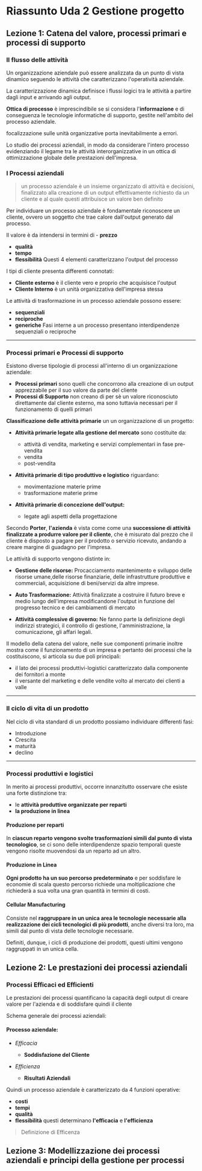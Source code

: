 # Riassunto Uda 2 Gestione progetto


## Lezione 1: Catena del valore, processi primari e processi di supporto

### Il flusso delle attività

Un organizzazione aziendale può essere analizzata da un punto di vista dinamico seguendo le attività che caratterizzano l'operatività aziendale.

La caratterizzazione dinamica definisce i flussi logici tra le attività a partire dagli input e arrivando agli output.

**Ottica di processo** è imprescindibile se si considera l'**informazione** e di conseguenza le tecnologie informatiche di supporto, gestite nell'ambito del processo aziendale.

focalizzazione sulle unità organizzative porta inevitabilmente a errori.

Lo studio dei processi aziendali, in modo da considerare l'intero processo evidenziando il legame tra  le attività interorganizzative in un ottica di ottimizzazione globale delle prestazioni dell'impresa.

### I Processi aziendali

> un processo aziendale è un insieme organizzato di attività e decisioni, finalizzato alla creazione di un output effettivamente richiesto da un cliente e al quale questi attribuisce un valore ben definito

Per individuare un processo aziendale è fondamentale riconoscere un cliente, ovvero un soggetto che trae calore dall'output generato dal processo.

Il valore è da intendersi in termini di - **prezzo** 
- **qualità** 
- **tempo** 
- **flessibilità**
Questi 4 elementi caratterizzano l'output del processo


I tipi di cliente presenta differenti connotati:
- **Cliente esterno** è il cliente vero e proprio che acquisisce l'output
- **Cliente Interno** è un unità organizzativa dell'impresa stessa

Le attività di trasformazione in un processo aziendale possono essere:
- **sequenziali**
- **reciproche**
- **generiche**
Fasi interne a un processo presentano interdipendenze sequenziali o reciproche 
- - - 
### Processi primari e Processi di supporto

Esistono diverse tipologie di processi all'interno di un organizzazione aziendale:
- **Processi primari**
sono quelli che concorrono alla creazione di un output apprezzabile per il suo valore da parte del cliente
- **Processi di Supporto**
non creano di per sè un valore riconosciuto direttamente dal cliente esterno, ma sono tuttavia necessari per il funzionamento di quelli primari

**Classificazione delle attività primarie** un un organizzazione di un progetto:

-  **Attività primarie legate alla gestione del mercato** sono costituite da:
	- attività di vendita, marketing e servizi complementari in fase pre-vendita
	- vendita 
	- post-vendita

- **Attività primarie di tipo produttivo e logistico** riguardano:
	- movimentazione materie prime
	- trasformazione materie prime
- **Attività primarie di concezione dell'output:**
	- legate agli aspetti della progettazione

Secondo **Porter**, **l'azienda** è vista come come una **successione di attività finalizzate a produrre valore per il cliente**, che è misurato dal prezzo che il cliente  è disposto a pagare per il prodotto o servizio ricevuto, andando a creare margine di guadagno per l'impresa.

 Le attività di supporto vengono distinte in:
 - **Gestione delle risorse:**
Procacciamento mantenimento e sviluppo delle risorse umane,delle risorse finanziarie, delle infrastrutture produttive e commerciali, acquisizione di beni/servizi da altre imprese.

- **Auto Trasformazione:**
Attività finalizzate a costruire il futuro breve e medio lungo dell'impresa modificandone l'output in funzione del progresso tecnico e dei cambiamenti di mercato

- **Attività complessive di governo:**
Ne fanno parte la definizione degli indirizzi strategici, il controllo di gestione, l'amministrazione, la comunicazione, gli affari legali.

Il modello della catena del valore, nelle sue componenti primarie inoltre mostra come il funzionamento di un impresa e pertanto dei processi che la costituiscono, si articola su due poli principali:
- il lato dei processi produttivi-logistici caratterizzato dalla componente dei fornitori a monte
- il versante del marketing e delle vendite volto al mercato dei clienti a valle
- - - 
### Il ciclo di vita di un prodotto

Nel ciclo di vita standard di un prodotto possiamo individuare differenti fasi:
- Introduzione
- Crescita
- maturità
- declino
- - -
### Processi produttivi e logistici

In merito ai processi produttivi, occorre innanzitutto osservare che esiste una forte distinzione tra:
- le **attività produttive organizzate per reparti** 
- **la produzione in linea**

 #### Produzione per reparti

In **ciascun reparto vengono svolte trasformazioni simili dal punto di vista tecnologico**, se ci sono delle interdipendenze spazio temporali queste vengono risolte muovendosi da un reparto ad un altro.

#### Produzione in Linea

**Ogni prodotto ha un suo percorso predeterminato** e per soddisfare le economie di scala questo percorso richiede una moltiplicazione che richiederà a sua volta una gran quantità in termini di costi.

#### Cellular Manufacturing

Consiste nel **raggruppare in un unica area le tecnologie necessarie alla realizzazione dei cicli tecnologici di più prodotti**, anche diversi tra loro, ma simili dal punto di vista delle tecnologie necessarie.

Definiti, dunque, i cicli di produzione dei prodotti, questi ultimi vengono raggruppati in un unica cella.


## Lezione 2: Le prestazioni dei processi aziendali

### Processi Efficaci ed Efficienti

Le prestazioni dei processi quantificano la capacità degli output di creare valore per l'azienda e di soddisfare quindi il cliente

Schema generale dei processi aziendali:

#### Processo aziendale:
- *Efficacia*
	- **Soddisfazione del Cliente**

- *Efficienza*
	- **Risultati Aziendali**


Quindi un processo aziendale è caratterizzato da 4 funzioni operative:
- **costi**
- **tempi**
- **qualità**
- **flessibilità**
questi determinano **l'efficacia** e **l'efficienza**

> Definizione di Efficenza

## Lezione 3: Modellizzazione dei processi aziendali e principi della gestione per processi
<!--stackedit_data:
eyJoaXN0b3J5IjpbMjAyNTk2MTg0MCwxNDE5NzQ3MTQyLC0xOD
EzNDkwNjA5LDE2MTg4ODUzOTUsLTU1ODY2MTA3LC0xNDMyMTE3
NzI2LC0xMjI3NDQ1ODMsNzc4OTQ4ODA4LC03MzU5MDk3MzYsMj
A5NTA4ODQ1Niw3NTU1MzI2MTgsMTU0OTMzMzE3M119
-->